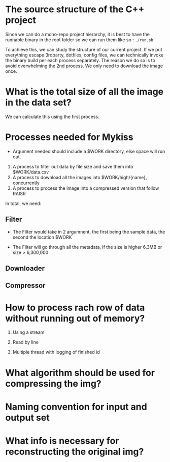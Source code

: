 # The source structure of the C++ project

Since we can do a mono-repo project hierarchy, it is best to have the runnable binary in the root folder so we can run them like so : `./run.sh`

To achieve this, we can study the structure of our current project. If we put everything escape 3rdparty, dotfiles, config files, we can technically invoke the binary build per each process separately. The reason we do so is to avoid overwhelming the 2nd process. We only need to download the image once.

# What is the total size of all the image in the data set?

We can calculate this using the first process.



# Processes needed for Mykiss

+ Argument needed should include a $WORK directory, else space will run out.

1. A process to filter out data by file size and save them into $WORK/data.csv
2. A process to download all the images into $WORK/high/{name}, concurrently
3. A process to process the image into a compressed version that follow RAISR

In total, we need:

## Filter

+ The Filter would take in 2 argumnent, the first being the sample data, the second the location $WORK

+ The Filter will go through all the metadata, if the size is higher 6.3MB or size > 6,300,000

## Downloader

## Compressor

# How to process rach row of data without running out of memory?

1. Using a stream

2. Read by line

3. Multiple thread with logging of finished id

# What algorithm should be used for compressing the img?

# Naming convention for input and output set

# What info is necessary for reconstructing the original img?
